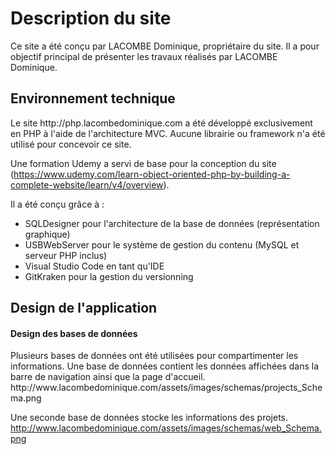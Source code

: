<h1>Description du site</h1>
Ce site a été conçu par LACOMBE Dominique, propriétaire du site.
Il a pour objectif principal de présenter les travaux réalisés par LACOMBE Dominique.

<h2>Environnement technique</h2>
Le site http://php.lacombedominique.com a été développé exclusivement en PHP à l'aide de l'architecture MVC.
Aucune librairie ou framework n'a été utilisé pour concevoir ce site.

Une formation Udemy a servi de base pour la conception du site (https://www.udemy.com/learn-object-oriented-php-by-building-a-complete-website/learn/v4/overview).

Il a été conçu grâce à :
- SQLDesigner pour l'architecture de la base de données (représentation graphique)
- USBWebServer pour le système de gestion du contenu (MySQL et serveur PHP inclus)
- Visual Studio Code en tant qu'IDE
- GitKraken pour la gestion du versionning

<h2>Design de l'application</h2>

<h4>Design des bases de données</h4>
Plusieurs bases de données ont été utilisées pour compartimenter les informations.
Une base de données contient les données affichées dans la barre de navigation ainsi que la page d'accueil.
http://www.lacombedominique.com/assets/images/schemas/projects_Schema.png

Une seconde base de données stocke les informations des projets.
http://www.lacombedominique.com/assets/images/schemas/web_Schema.png
